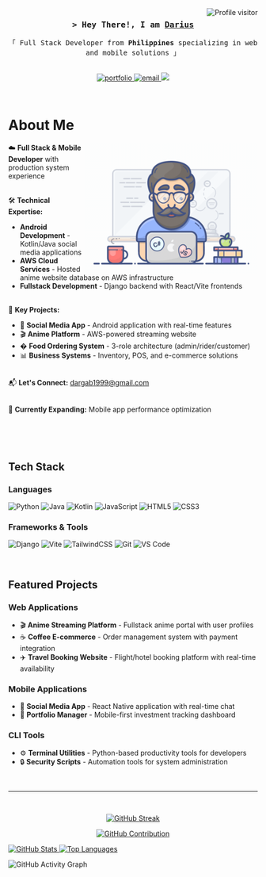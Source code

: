 <!--
<h2 align="center">
  Welcome to Cyber Arcenal's World!
  <img src="https://media.giphy.com/media/hvRJCLFzcasrR4ia7z/giphy.gif" width="28">
</h2>
-->

<a align="right" href="https://komarev.com/ghpvc/?username=Cyber-Arcenal">
  <img align="right" src="https://komarev.com/ghpvc/?username=Cyber-Arcenal&label=Visitors&color=0e75b6&style=flat" alt="Profile visitor" />
</a>

<!-- Intro  -->
<h3 align="center">
        <samp>&gt; Hey There!, I am
                <b><a target="_blank" href="https://darius-g.vercel.app">Darius</a></b>
        </samp>
</h3>

<p align="center"> 
  <samp>
    「 Full Stack Developer from <b>Philippines</b> specializing in web and mobile solutions 」
    <br>
    <br>
  </samp>
</p>

<p align="center">
 <a href="https://darius-g.vercel.app" target="blank">
  <img src="https://img.shields.io/badge/Portfolio-DC143C?style=for-the-badge&logo=google-chrome&logoColor=white" alt="portfolio" />
 </a>
 <a href="mailto:your-email@example.com" target="_blank">
  <img src="https://img.shields.io/badge/Gmail-D14836?style=for-the-badge&logo=gmail&logoColor=white" alt="email" />
 </a>
 <a href="https://github.com/Cyber-Arcenal" target="_blank">
  <img src="https://img.shields.io/badge/GitHub-100000?style=for-the-badge&logo=github&logoColor=white" />
 </a>
</p>
<br />

<!-- About Section -->
<!-- About Section -->
# About Me
 
<p>
 <img align="right" width="350" src="/assets/programmer.gif" alt="Coding gif" />
  
 ☁️ **Full Stack & Mobile Developer** with production system experience<br/><br/>
 
 🛠️ **Technical Expertise:**
   - **Android Development** - Kotlin/Java social media applications
   - **AWS Cloud Services** - Hosted anime website database on AWS infrastructure
   - **Fullstack Development** - Django backend with React/Vite frontends<br/><br/>
 
 🚀 **Key Projects:**
   - 📱 **Social Media App** - Android application with real-time features
   - 🎬 **Anime Platform** - AWS-powered streaming website 
   - � **Food Ordering System** - 3-role architecture (admin/rider/customer)
   - 📊 **Business Systems** - Inventory, POS, and e-commerce solutions<br/><br/>
 
 📬 **Let's Connect:** dargab1999@gmail.com<br/><br/>
 
 🔭 **Currently Expanding:** Mobile app performance optimization
</p>

<br/>
<br/>
<br/>

## Tech Stack

### Languages
![Python](https://img.shields.io/badge/Python-3776AB?style=for-the-badge&logo=python&logoColor=white)
![Java](https://img.shields.io/badge/Java-ED8B00?style=for-the-badge&logo=openjdk&logoColor=white)
![Kotlin](https://img.shields.io/badge/Kotlin-7F52FF?style=for-the-badge&logo=kotlin&logoColor=white)
![JavaScript](https://img.shields.io/badge/JavaScript-F7DF1E?style=for-the-badge&logo=javascript&logoColor=black)
![HTML5](https://img.shields.io/badge/HTML5-E34F26?style=for-the-badge&logo=html5&logoColor=white)
![CSS3](https://img.shields.io/badge/CSS3-1572B6?style=for-the-badge&logo=css3&logoColor=white)

### Frameworks & Tools
![Django](https://img.shields.io/badge/Django-092E20?style=for-the-badge&logo=django&logoColor=white)
![Vite](https://img.shields.io/badge/Vite-B73BFE?style=for-the-badge&logo=vite&logoColor=FFD62E)
![TailwindCSS](https://img.shields.io/badge/Tailwind_CSS-38B2AC?style=for-the-badge&logo=tailwind-css&logoColor=white)
![Git](https://img.shields.io/badge/Git-F05032?style=for-the-badge&logo=git&logoColor=white)
![VS Code](https://img.shields.io/badge/VS_Code-007ACC?style=for-the-badge&logo=visual-studio-code&logoColor=white)

<br/>

## Featured Projects

### Web Applications
- 🎬 **Anime Streaming Platform** - Fullstack anime portal with user profiles
- ☕ **Coffee E-commerce** - Order management system with payment integration
- ✈️ **Travel Booking Website** - Flight/hotel booking platform with real-time availability

### Mobile Applications
- 📱 **Social Media App** - React Native application with real-time chat
- 💼 **Portfolio Manager** - Mobile-first investment tracking dashboard

### CLI Tools
- ⚙️ **Terminal Utilities** - Python-based productivity tools for developers
- 🔒 **Security Scripts** - Automation tools for system administration

<br/>
<hr/>
<br/>

<p align="center">
  <a href="https://github.com/Cyber-Arcenal">
    <img src="https://github-readme-streak-stats.herokuapp.com/?user=Cyber-Arcenal&theme=radical&border=7F3FBF&background=0D1117" alt="GitHub Streak"/>
  </a>
</p>

<p align="center">
  <a href="https://github.com/Cyber-Arcenal">
    <img src="https://github-profile-summary-cards.vercel.app/api/cards/profile-details?username=Cyber-Arcenal&theme=radical" alt="GitHub Contribution"/>
  </a>
</p>

<a> 
  <a href="https://github.com/Cyber-Arcenal">
    <img alt="GitHub Stats" src="https://denvercoder1-github-readme-stats.vercel.app/api?username=Cyber-Arcenal&show_icons=true&count_private=true&theme=react&border_color=7F3FBF&bg_color=0D1117&title_color=F85D7F&icon_color=F8D866" height="192px" width="49.5%"/>
  </a>
  <a href="https://github.com/Cyber-Arcenal">
    <img alt="Top Languages" src="https://denvercoder1-github-readme-stats.vercel.app/api/top-langs/?username=Cyber-Arcenal&langs_count=8&layout=compact&theme=react&border_color=7F3FBF&bg_color=0D1117&title_color=F85D7F&icon_color=F8D866" height="192px" width="49.5%"/>
  </a>
</a>

<br/>

![GitHub Activity Graph](https://github-readme-activity-graph.vercel.app/graph?username=Cyber-Arcenal&custom_title=Darius's%20GitHub%20Activity&bg_color=0D1117&color=7F3FBF&line=7F3FBF&point=7F3FBF&area_color=FFFFFF&title_color=FFFFFF&area=true)